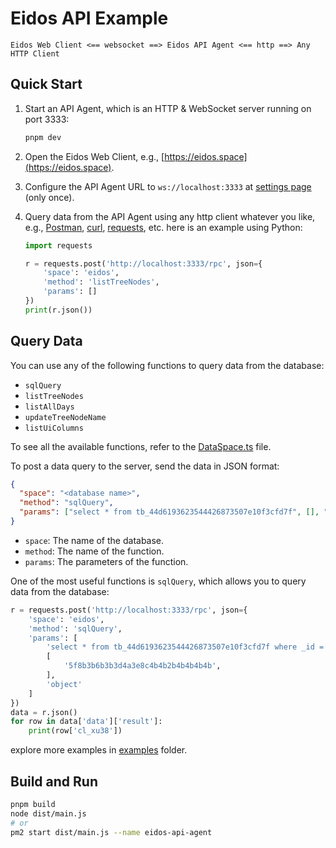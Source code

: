 # Eidos API Example

`Eidos Web Client <== websocket ==> Eidos API Agent <== http ==> Any HTTP Client`

## Quick Start

1. Start an API Agent, which is an HTTP & WebSocket server running on port 3333:
   ```bash
   pnpm dev
   ```
2. Open the Eidos Web Client, e.g., [https://eidos.space](https://eidos.space).

3. Configure the API Agent URL to `ws://localhost:3333` at [settings page](https://eidos.space/settings/api) (only once).

4. Query data from the API Agent using any http client whatever you like, e.g., [Postman](https://www.postman.com/), [curl](https://curl.se/), [requests](https://docs.python-requests.org/en/latest/), etc. here is an example using Python:

   ```python
   import requests

   r = requests.post('http://localhost:3333/rpc', json={
       'space': 'eidos',
       'method': 'listTreeNodes',
       'params': []
   })
   print(r.json())
   ```

## Query Data

You can use any of the following functions to query data from the database:

- `sqlQuery`
- `listTreeNodes`
- `listAllDays`
- `updateTreeNodeName`
- `listUiColumns`

To see all the available functions, refer to the [DataSpace.ts](https://github.com/mayneyao/eidos/blob/main/worker/DataSpace.ts) file.

To post a data query to the server, send the data in JSON format:

```json
{
  "space": "<database name>",
  "method": "sqlQuery",
  "params": ["select * from tb_44d6193623544426873507e10f3cfd7f", [], "object"]
}
```

- `space`: The name of the database.
- `method`: The name of the function.
- `params`: The parameters of the function.

One of the most useful functions is `sqlQuery`, which allows you to query data from the database:

```python
r = requests.post('http://localhost:3333/rpc', json={
    'space': 'eidos',
    'method': 'sqlQuery',
    'params': [
        'select * from tb_44d6193623544426873507e10f3cfd7f where _id = ?;',
        [
            '5f8b3b6b3b3d4a3e8c4b4b2b4b4b4b4b',
        ],
        'object'
    ]
})
data = r.json()
for row in data['data']['result']:
    print(row['cl_xu38'])
```
explore more examples in [examples](./examples) folder.

## Build and Run

```bash
pnpm build
node dist/main.js
# or
pm2 start dist/main.js --name eidos-api-agent
```

